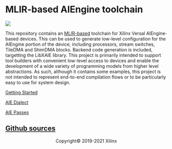 # MLIR-based AIEngine toolchain

![](https://mlir.llvm.org//mlir-logo.png)

This repository contains an [MLIR-based](https://mlir.llvm.org/) toolchain for Xilinx Versal AIEngine-based devices.  This can be used to generate low-level configuration for the AIEngine portion of the device, including processors, stream switches, TileDMA and ShimDMA blocks. Backend code generation is included, targetting the LibXAIE library.  This project is primarily intended to support tool builders with convenient low-level access to devices and enable the development of a wide variety of programming models from higher level abstractions.  As such, although it contains some examples, this project is not intended to represent end-to-end compilation flows or to be particularly easy to use for system design.

[Getting Started](Building.md)

[AIE Dialect](AIEDialect.md)

[AIE Passes](AIEPasses.md)

[Github sources](https://github.com/Xilinx/mlir-aie)
-----

<p align="center">Copyright&copy; 2019-2021 Xilinx</p>
